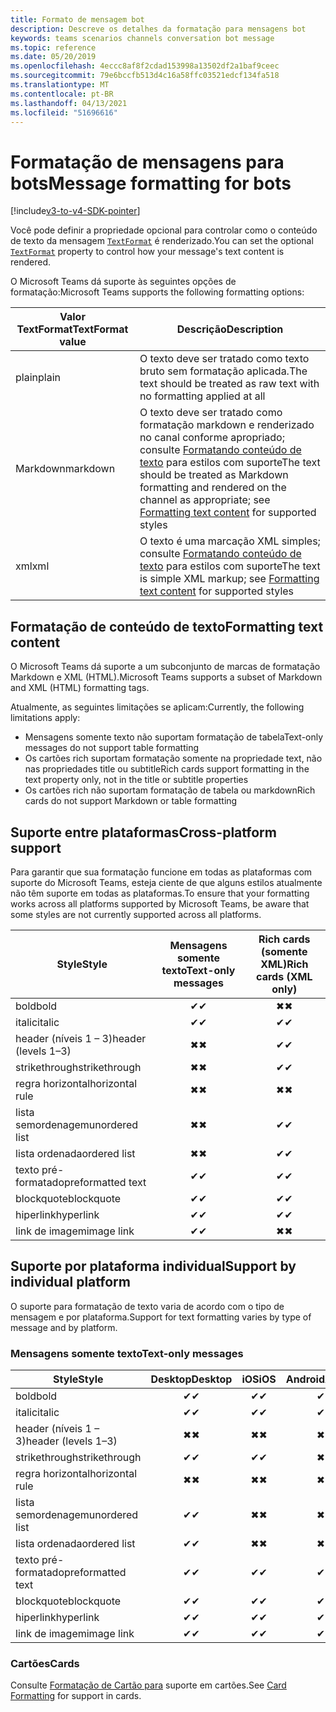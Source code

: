 ```yaml
---
title: Formato de mensagem bot
description: Descreve os detalhes da formatação para mensagens bot
keywords: teams scenarios channels conversation bot message
ms.topic: reference
ms.date: 05/20/2019
ms.openlocfilehash: 4eccc8af8f2cdad153998a13502df2a1baf9ceec
ms.sourcegitcommit: 79e6bccfb513d4c16a58ffc03521edcf134fa518
ms.translationtype: MT
ms.contentlocale: pt-BR
ms.lasthandoff: 04/13/2021
ms.locfileid: "51696616"
---
```

# <a name="message-formatting-for-bots"></a><span data-ttu-id="3baae-104">Formatação de mensagens para bots</span><span class="sxs-lookup"><span data-stu-id="3baae-104">Message formatting for bots</span></span>

[!include[v3-to-v4-SDK-pointer](~/includes/v3-to-v4-pointer-bots.md)]

<span data-ttu-id="3baae-105">Você pode definir a propriedade opcional para controlar como o conteúdo de texto da mensagem [`TextFormat`](/bot-framework/dotnet/bot-builder-dotnet-create-messages#customizing-a-message) é renderizado.</span><span class="sxs-lookup"><span data-stu-id="3baae-105">You can set the optional [`TextFormat`](/bot-framework/dotnet/bot-builder-dotnet-create-messages#customizing-a-message) property to control how your message's text content is rendered.</span></span>

<span data-ttu-id="3baae-106">O Microsoft Teams dá suporte às seguintes opções de formatação:</span><span class="sxs-lookup"><span data-stu-id="3baae-106">Microsoft Teams supports the following formatting options:</span></span>

| <span data-ttu-id="3baae-107">Valor TextFormat</span><span class="sxs-lookup"><span data-stu-id="3baae-107">TextFormat value</span></span> | <span data-ttu-id="3baae-108">Descrição</span><span class="sxs-lookup"><span data-stu-id="3baae-108">Description</span></span> |
| --- | --- |
| <span data-ttu-id="3baae-109">plain</span><span class="sxs-lookup"><span data-stu-id="3baae-109">plain</span></span> | <span data-ttu-id="3baae-110">O texto deve ser tratado como texto bruto sem formatação aplicada.</span><span class="sxs-lookup"><span data-stu-id="3baae-110">The text should be treated as raw text with no formatting applied at all</span></span> |
| <span data-ttu-id="3baae-111">Markdown</span><span class="sxs-lookup"><span data-stu-id="3baae-111">markdown</span></span> | <span data-ttu-id="3baae-112">O texto deve ser tratado como formatação markdown e renderizado no canal conforme apropriado; consulte [Formatando conteúdo de texto](#formatting-text-content) para estilos com suporte</span><span class="sxs-lookup"><span data-stu-id="3baae-112">The text should be treated as Markdown formatting and rendered on the channel as appropriate; see [Formatting text content](#formatting-text-content) for supported styles</span></span> |
| <span data-ttu-id="3baae-113">xml</span><span class="sxs-lookup"><span data-stu-id="3baae-113">xml</span></span> | <span data-ttu-id="3baae-114">O texto é uma marcação XML simples; consulte [Formatando conteúdo de texto](#formatting-text-content) para estilos com suporte</span><span class="sxs-lookup"><span data-stu-id="3baae-114">The text is simple XML markup; see [Formatting text content](#formatting-text-content) for supported styles</span></span> |

## <a name="formatting-text-content"></a><span data-ttu-id="3baae-115">Formatação de conteúdo de texto</span><span class="sxs-lookup"><span data-stu-id="3baae-115">Formatting text content</span></span>

<span data-ttu-id="3baae-116">O Microsoft Teams dá suporte a um subconjunto de marcas de formatação Markdown e XML (HTML).</span><span class="sxs-lookup"><span data-stu-id="3baae-116">Microsoft Teams supports a subset of Markdown and XML (HTML) formatting tags.</span></span>

<span data-ttu-id="3baae-117">Atualmente, as seguintes limitações se aplicam:</span><span class="sxs-lookup"><span data-stu-id="3baae-117">Currently, the following limitations apply:</span></span>

* <span data-ttu-id="3baae-118">Mensagens somente texto não suportam formatação de tabela</span><span class="sxs-lookup"><span data-stu-id="3baae-118">Text-only messages do not support table formatting</span></span>
* <span data-ttu-id="3baae-119">Os cartões rich suportam formatação somente na propriedade text, não nas propriedades title ou subtitle</span><span class="sxs-lookup"><span data-stu-id="3baae-119">Rich cards support formatting in the text property only, not in the title or subtitle properties</span></span>
* <span data-ttu-id="3baae-120">Os cartões rich não suportam formatação de tabela ou markdown</span><span class="sxs-lookup"><span data-stu-id="3baae-120">Rich cards do not support Markdown or table formatting</span></span>

## <a name="cross-platform-support"></a><span data-ttu-id="3baae-121">Suporte entre plataformas</span><span class="sxs-lookup"><span data-stu-id="3baae-121">Cross-platform support</span></span>

<span data-ttu-id="3baae-122">Para garantir que sua formatação funcione em todas as plataformas com suporte do Microsoft Teams, esteja ciente de que alguns estilos atualmente não têm suporte em todas as plataformas.</span><span class="sxs-lookup"><span data-stu-id="3baae-122">To ensure that your formatting works across all platforms supported by Microsoft Teams, be aware that some styles are not currently supported across all platforms.</span></span>

| <span data-ttu-id="3baae-123">Style</span><span class="sxs-lookup"><span data-stu-id="3baae-123">Style</span></span>                     | <span data-ttu-id="3baae-124">Mensagens somente texto</span><span class="sxs-lookup"><span data-stu-id="3baae-124">Text-only messages</span></span> | <span data-ttu-id="3baae-125">Rich cards (somente XML)</span><span class="sxs-lookup"><span data-stu-id="3baae-125">Rich cards (XML only)</span></span> |
| ---                       | :---: | :---: |
| <span data-ttu-id="3baae-126">bold</span><span class="sxs-lookup"><span data-stu-id="3baae-126">bold</span></span>                      | <span data-ttu-id="3baae-127">✔</span><span class="sxs-lookup"><span data-stu-id="3baae-127">✔</span></span> | <span data-ttu-id="3baae-128">✖</span><span class="sxs-lookup"><span data-stu-id="3baae-128">✖</span></span> |
| <span data-ttu-id="3baae-129">italic</span><span class="sxs-lookup"><span data-stu-id="3baae-129">italic</span></span>                    | <span data-ttu-id="3baae-130">✔</span><span class="sxs-lookup"><span data-stu-id="3baae-130">✔</span></span> | <span data-ttu-id="3baae-131">✔</span><span class="sxs-lookup"><span data-stu-id="3baae-131">✔</span></span> |
| <span data-ttu-id="3baae-132">header (níveis 1 &ndash; 3)</span><span class="sxs-lookup"><span data-stu-id="3baae-132">header (levels 1&ndash;3)</span></span> | <span data-ttu-id="3baae-133">✖</span><span class="sxs-lookup"><span data-stu-id="3baae-133">✖</span></span> | <span data-ttu-id="3baae-134">✔</span><span class="sxs-lookup"><span data-stu-id="3baae-134">✔</span></span> |
| <span data-ttu-id="3baae-135">strikethrough</span><span class="sxs-lookup"><span data-stu-id="3baae-135">strikethrough</span></span>             | <span data-ttu-id="3baae-136">✖</span><span class="sxs-lookup"><span data-stu-id="3baae-136">✖</span></span> | <span data-ttu-id="3baae-137">✔</span><span class="sxs-lookup"><span data-stu-id="3baae-137">✔</span></span> |
| <span data-ttu-id="3baae-138">regra horizontal</span><span class="sxs-lookup"><span data-stu-id="3baae-138">horizontal rule</span></span>           | <span data-ttu-id="3baae-139">✖</span><span class="sxs-lookup"><span data-stu-id="3baae-139">✖</span></span> | <span data-ttu-id="3baae-140">✖</span><span class="sxs-lookup"><span data-stu-id="3baae-140">✖</span></span> |
| <span data-ttu-id="3baae-141">lista semordenagem</span><span class="sxs-lookup"><span data-stu-id="3baae-141">unordered list</span></span>            | <span data-ttu-id="3baae-142">✖</span><span class="sxs-lookup"><span data-stu-id="3baae-142">✖</span></span> | <span data-ttu-id="3baae-143">✔</span><span class="sxs-lookup"><span data-stu-id="3baae-143">✔</span></span> |
| <span data-ttu-id="3baae-144">lista ordenada</span><span class="sxs-lookup"><span data-stu-id="3baae-144">ordered list</span></span>              | <span data-ttu-id="3baae-145">✖</span><span class="sxs-lookup"><span data-stu-id="3baae-145">✖</span></span> | <span data-ttu-id="3baae-146">✔</span><span class="sxs-lookup"><span data-stu-id="3baae-146">✔</span></span> |
| <span data-ttu-id="3baae-147">texto pré-formatado</span><span class="sxs-lookup"><span data-stu-id="3baae-147">preformatted text</span></span>         | <span data-ttu-id="3baae-148">✔</span><span class="sxs-lookup"><span data-stu-id="3baae-148">✔</span></span> | <span data-ttu-id="3baae-149">✔</span><span class="sxs-lookup"><span data-stu-id="3baae-149">✔</span></span> |
| <span data-ttu-id="3baae-150">blockquote</span><span class="sxs-lookup"><span data-stu-id="3baae-150">blockquote</span></span>                | <span data-ttu-id="3baae-151">✔</span><span class="sxs-lookup"><span data-stu-id="3baae-151">✔</span></span> | <span data-ttu-id="3baae-152">✔</span><span class="sxs-lookup"><span data-stu-id="3baae-152">✔</span></span> |
| <span data-ttu-id="3baae-153">hiperlink</span><span class="sxs-lookup"><span data-stu-id="3baae-153">hyperlink</span></span>                 | <span data-ttu-id="3baae-154">✔</span><span class="sxs-lookup"><span data-stu-id="3baae-154">✔</span></span> | <span data-ttu-id="3baae-155">✔</span><span class="sxs-lookup"><span data-stu-id="3baae-155">✔</span></span> |
| <span data-ttu-id="3baae-156">link de imagem</span><span class="sxs-lookup"><span data-stu-id="3baae-156">image link</span></span>                | <span data-ttu-id="3baae-157">✔</span><span class="sxs-lookup"><span data-stu-id="3baae-157">✔</span></span> | <span data-ttu-id="3baae-158">✖</span><span class="sxs-lookup"><span data-stu-id="3baae-158">✖</span></span> |

## <a name="support-by-individual-platform"></a><span data-ttu-id="3baae-159">Suporte por plataforma individual</span><span class="sxs-lookup"><span data-stu-id="3baae-159">Support by individual platform</span></span>

<span data-ttu-id="3baae-160">O suporte para formatação de texto varia de acordo com o tipo de mensagem e por plataforma.</span><span class="sxs-lookup"><span data-stu-id="3baae-160">Support for text formatting varies by type of message and by platform.</span></span>

### <a name="text-only-messages"></a><span data-ttu-id="3baae-161">Mensagens somente texto</span><span class="sxs-lookup"><span data-stu-id="3baae-161">Text-only messages</span></span>

| <span data-ttu-id="3baae-162">Style</span><span class="sxs-lookup"><span data-stu-id="3baae-162">Style</span></span>                     | <span data-ttu-id="3baae-163">Desktop</span><span class="sxs-lookup"><span data-stu-id="3baae-163">Desktop</span></span> | <span data-ttu-id="3baae-164">iOS</span><span class="sxs-lookup"><span data-stu-id="3baae-164">iOS</span></span> | <span data-ttu-id="3baae-165">Android</span><span class="sxs-lookup"><span data-stu-id="3baae-165">Android</span></span> |
| ---                       | :---: | :---: | :---: |
| <span data-ttu-id="3baae-166">bold</span><span class="sxs-lookup"><span data-stu-id="3baae-166">bold</span></span>                      | <span data-ttu-id="3baae-167">✔</span><span class="sxs-lookup"><span data-stu-id="3baae-167">✔</span></span> | <span data-ttu-id="3baae-168">✔</span><span class="sxs-lookup"><span data-stu-id="3baae-168">✔</span></span> | <span data-ttu-id="3baae-169">✔</span><span class="sxs-lookup"><span data-stu-id="3baae-169">✔</span></span> |
| <span data-ttu-id="3baae-170">italic</span><span class="sxs-lookup"><span data-stu-id="3baae-170">italic</span></span>                    | <span data-ttu-id="3baae-171">✔</span><span class="sxs-lookup"><span data-stu-id="3baae-171">✔</span></span> | <span data-ttu-id="3baae-172">✔</span><span class="sxs-lookup"><span data-stu-id="3baae-172">✔</span></span> | <span data-ttu-id="3baae-173">✔</span><span class="sxs-lookup"><span data-stu-id="3baae-173">✔</span></span> |
| <span data-ttu-id="3baae-174">header (níveis 1 &ndash; 3)</span><span class="sxs-lookup"><span data-stu-id="3baae-174">header (levels 1&ndash;3)</span></span> | <span data-ttu-id="3baae-175">✖</span><span class="sxs-lookup"><span data-stu-id="3baae-175">✖</span></span> | <span data-ttu-id="3baae-176">✖</span><span class="sxs-lookup"><span data-stu-id="3baae-176">✖</span></span> | <span data-ttu-id="3baae-177">✖</span><span class="sxs-lookup"><span data-stu-id="3baae-177">✖</span></span> |
| <span data-ttu-id="3baae-178">strikethrough</span><span class="sxs-lookup"><span data-stu-id="3baae-178">strikethrough</span></span>             | <span data-ttu-id="3baae-179">✔</span><span class="sxs-lookup"><span data-stu-id="3baae-179">✔</span></span> | <span data-ttu-id="3baae-180">✔</span><span class="sxs-lookup"><span data-stu-id="3baae-180">✔</span></span> | <span data-ttu-id="3baae-181">✖</span><span class="sxs-lookup"><span data-stu-id="3baae-181">✖</span></span> |
| <span data-ttu-id="3baae-182">regra horizontal</span><span class="sxs-lookup"><span data-stu-id="3baae-182">horizontal rule</span></span>           | <span data-ttu-id="3baae-183">✖</span><span class="sxs-lookup"><span data-stu-id="3baae-183">✖</span></span> | <span data-ttu-id="3baae-184">✖</span><span class="sxs-lookup"><span data-stu-id="3baae-184">✖</span></span> | <span data-ttu-id="3baae-185">✖</span><span class="sxs-lookup"><span data-stu-id="3baae-185">✖</span></span> |
| <span data-ttu-id="3baae-186">lista semordenagem</span><span class="sxs-lookup"><span data-stu-id="3baae-186">unordered list</span></span>            | <span data-ttu-id="3baae-187">✔</span><span class="sxs-lookup"><span data-stu-id="3baae-187">✔</span></span> | <span data-ttu-id="3baae-188">✖</span><span class="sxs-lookup"><span data-stu-id="3baae-188">✖</span></span> | <span data-ttu-id="3baae-189">✖</span><span class="sxs-lookup"><span data-stu-id="3baae-189">✖</span></span> |
| <span data-ttu-id="3baae-190">lista ordenada</span><span class="sxs-lookup"><span data-stu-id="3baae-190">ordered list</span></span>              | <span data-ttu-id="3baae-191">✔</span><span class="sxs-lookup"><span data-stu-id="3baae-191">✔</span></span> | <span data-ttu-id="3baae-192">✖</span><span class="sxs-lookup"><span data-stu-id="3baae-192">✖</span></span> | <span data-ttu-id="3baae-193">✖</span><span class="sxs-lookup"><span data-stu-id="3baae-193">✖</span></span> |
| <span data-ttu-id="3baae-194">texto pré-formatado</span><span class="sxs-lookup"><span data-stu-id="3baae-194">preformatted text</span></span>         | <span data-ttu-id="3baae-195">✔</span><span class="sxs-lookup"><span data-stu-id="3baae-195">✔</span></span> | <span data-ttu-id="3baae-196">✔</span><span class="sxs-lookup"><span data-stu-id="3baae-196">✔</span></span> | <span data-ttu-id="3baae-197">✔</span><span class="sxs-lookup"><span data-stu-id="3baae-197">✔</span></span> |
| <span data-ttu-id="3baae-198">blockquote</span><span class="sxs-lookup"><span data-stu-id="3baae-198">blockquote</span></span>                | <span data-ttu-id="3baae-199">✔</span><span class="sxs-lookup"><span data-stu-id="3baae-199">✔</span></span> | <span data-ttu-id="3baae-200">✔</span><span class="sxs-lookup"><span data-stu-id="3baae-200">✔</span></span> | <span data-ttu-id="3baae-201">✔</span><span class="sxs-lookup"><span data-stu-id="3baae-201">✔</span></span> |
| <span data-ttu-id="3baae-202">hiperlink</span><span class="sxs-lookup"><span data-stu-id="3baae-202">hyperlink</span></span>                 | <span data-ttu-id="3baae-203">✔</span><span class="sxs-lookup"><span data-stu-id="3baae-203">✔</span></span> | <span data-ttu-id="3baae-204">✔</span><span class="sxs-lookup"><span data-stu-id="3baae-204">✔</span></span> | <span data-ttu-id="3baae-205">✔</span><span class="sxs-lookup"><span data-stu-id="3baae-205">✔</span></span> |
| <span data-ttu-id="3baae-206">link de imagem</span><span class="sxs-lookup"><span data-stu-id="3baae-206">image link</span></span>                | <span data-ttu-id="3baae-207">✔</span><span class="sxs-lookup"><span data-stu-id="3baae-207">✔</span></span> | <span data-ttu-id="3baae-208">✔</span><span class="sxs-lookup"><span data-stu-id="3baae-208">✔</span></span> | <span data-ttu-id="3baae-209">✔</span><span class="sxs-lookup"><span data-stu-id="3baae-209">✔</span></span> |

### <a name="cards"></a><span data-ttu-id="3baae-210">Cartões</span><span class="sxs-lookup"><span data-stu-id="3baae-210">Cards</span></span>

<span data-ttu-id="3baae-211">Consulte [Formatação de Cartão para](~/task-modules-and-cards/cards/cards-format.md) suporte em cartões.</span><span class="sxs-lookup"><span data-stu-id="3baae-211">See [Card Formatting](~/task-modules-and-cards/cards/cards-format.md) for support in cards.</span></span>
